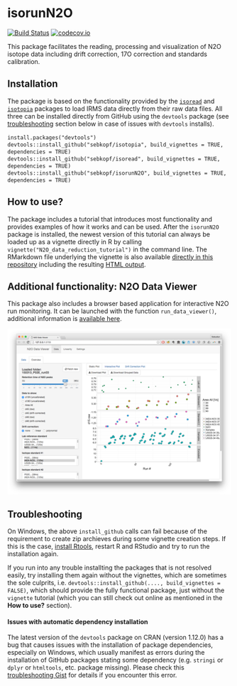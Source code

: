 isorunN2O
=======
[![Build Status](https://travis-ci.org/sebkopf/isorunN2O.svg)](https://travis-ci.org/sebkopf/isorunN2O)
[![codecov.io](https://codecov.io/github/sebkopf/isorunN2O/coverage.svg?branch=master)](https://codecov.io/github/sebkopf/isorunN2O?branch=master)

This package facilitates the reading, processing and visualization of N2O isotope data including drift correction, 17O correction and standards calibration.

## Installation

The package is based on the functionality provided by the [`isoread`](https://github.com/sebkopf/isoread#isoread) and [`isotopia`](https://github.com/sebkopf/isotopia#isotopia) packages to load IRMS data directly from their raw data files. All three can be installed directly from GitHub using the `devtools` package (see [troubleshooting](#troubleshooting) section below in case of issues with `devtools` installs).

```{r, eval = FALSE}
install.packages("devtools")
devtools::install_github("sebkopf/isotopia", build_vignettes = TRUE, dependencies = TRUE)
devtools::install_github("sebkopf/isoread", build_vignettes = TRUE, dependencies = TRUE)
devtools::install_github("sebkopf/isorunN2O", build_vignettes = TRUE, dependencies = TRUE)
```

## How to use?

The package includes a tutorial that introduces most functionality and provides examples of how it works and can be used. After the `isorunN2O` package is installed, the newest version of this tutorial can always be loaded up as a vignette directly in R by calling `vignette("N2O_data_reduction_tutorial")` in the command line. The RMarkdown file underlying the vignette is also available [directly in this repository](vignettes/N2O_data_reduction_tutorial.Rmd) including the resulting [HTML output](https://rawgit.com/sebkopf/isorunN2O/master/inst/doc/N2O_data_reduction_tutorial.html).

## Additional functionality: N2O Data Viewer

This package also includes a browser based application for interactive N2O run monitoring. It can be launched with the function `run_data_viewer()`, additional information is [available here](https://github.com/sebkopf/isorunN2O/tree/master/inst/shiny-apps/data_viewer#n2o-data-viewer).

![Screenshot of the Data Viewer](https://github.com/sebkopf/isorunN2O/blob/master/inst/shiny-apps/data_viewer/doc/data_overview.png?raw=true)

## Troubleshooting

On Windows, the above `install_github` calls can fail because of the requirement to create zip archieves during some vignette creation steps. If this is the case, [install Rtools](https://cran.r-project.org/bin/windows/Rtools/), restart R and RStudio and try to run the installation again. 

If you run into any trouble installting the packages that is not resolved easily, try installing them again without the vignettes, which are sometimes the sole culprits, i.e. `devtools::install_github(...., build_vignettes = FALSE)`, which should provide the fully functional package, just without the `vignette` tutorial (which you can still check out online as mentioned in the **How to use?** section).

#### Issues with automatic dependency installation

The latest version of the `devtools` package on CRAN (version 1.12.0) has a bug that causes issues with the installation of package dependencies, especially on Windows, which usually manifest as errors during the installation of GitHub packages stating some dependency (e.g. `stringi` or `dplyr` or `htmltools`, etc. package missing). Please check this [troubleshooting Gist](https://gist.github.com/sebkopf/3cf82afb2e535e92f2cfcf3e66d48475) for details if you encounter this error.


